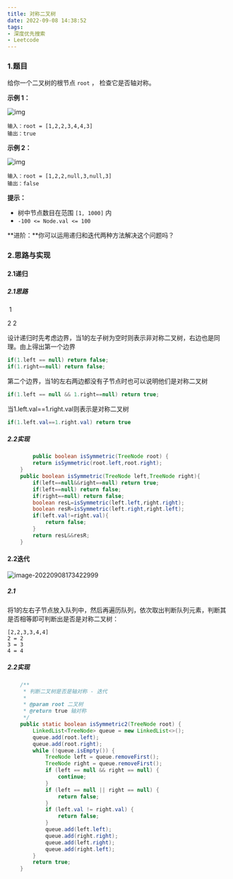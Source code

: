 ```yaml
---
title: 对称二叉树
date: 2022-09-08 14:38:52
tags:
- 深度优先搜索
- Leetcode
---
```


### 1.题目

给你一个二叉树的根节点 `root` ， 检查它是否轴对称。

**示例 1：**

![img](http://image.hi-hufei.com/typora/symtree1.jpg)

```
输入：root = [1,2,2,3,4,4,3]
输出：true
```

**示例 2：**

![img](http://image.hi-hufei.com/typora/symtree2.jpg)

```
输入：root = [1,2,2,null,3,null,3]
输出：false
```

**提示：**

- 树中节点数目在范围 `[1, 1000]` 内
- `-100 <= Node.val <= 100`

**进阶：**你可以运用递归和迭代两种方法解决这个问题吗？

### 2.思路与实现

#### 2.1递归

##### 2.1思路

​	1

2	2

设计递归时先考虑边界，当1的左子树为空时则表示非对称二叉树，右边也是同理。由上得出第一个边界

```java
if(1.left == null) return false; 
if(1.right==null) return false;
```

第二个边界，当1的左右两边都没有子节点时也可以说明他们是对称二叉树

``` java
if(1.left == null && 1.right==null) return true;
```

当1.left.val==1.right.val则表示是对称二叉树

``` java
if(1.left.val==1.right.val) return true
```

##### 2.2实现

```java
		public boolean isSymmetric(TreeNode root) {
        return isSymmetric(root.left,root.right);
    }
    public boolean isSymmetric(TreeNode left,TreeNode right){
        if(left==null&&right==null) return true;
        if(left==null) return false;
        if(right==null) return false;
        boolean resL=isSymmetric(left.left,right.right);
        boolean resR=isSymmetric(left.right,right.left);
        if(left.val!=right.val){
            return false;
        }
        return resL&&resR;
    }
```

#### 2.2迭代

![image-20220908173422999](http://image.hi-hufei.com/typora/image-20220908173422999.png)

##### 2.1

将1的左右子节点放入队列中，然后再遍历队列，依次取出判断队列元素，判断其是否相等即可判断出是否是对称二叉树：

``` 
[2,2,3,3,4,4]
2 = 2
3 = 3
4 = 4
```

##### 2.2实现

``` java
    /**
     * 判断二叉树是否是轴对称 - 迭代
     *
     * @param root 二叉树
     * @return true 轴对称
     */
    public static boolean isSymmetric2(TreeNode root) {
        LinkedList<TreeNode> queue = new LinkedList<>();
        queue.add(root.left);
        queue.add(root.right);
        while (!queue.isEmpty()) {
            TreeNode left = queue.removeFirst();
            TreeNode right = queue.removeFirst();
            if (left == null && right == null) {
                continue;
            }
            if (left == null || right == null) {
                return false;
            }
            if (left.val != right.val) {
                return false;
            }
            queue.add(left.left);
            queue.add(right.right);
            queue.add(left.right);
            queue.add(right.left);
        }
        return true;
    }

```

